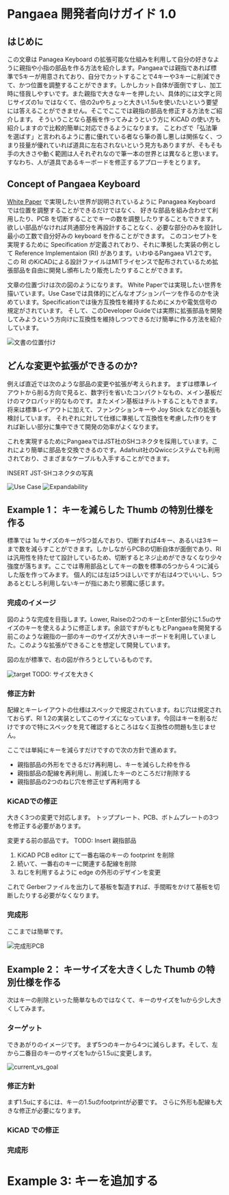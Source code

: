 # Pangaea 開発者向けガイド 1.0

## はじめに

この文章は Panagea Keyboard の拡張可能な仕組みを利用して自分の好きなように親指や小指の部品を作る方法を紹介します。Pangaeaでは親指であれば標準で5キーが用意されており、自分でカットすることで4キーや3キーに削減できて、かつ位置を調整することができます。しかしカット自体が面倒ですし、加工時に怪我しやすいです。また親指で大きなキーを押したい、具体的には文字と同じサイズの1u ではなくて、倍の2uやちょっと大きい1.5uを使いたいという要望には答えることができません。そこでここでは親指の部品を修正する方法をご紹介します。
そういうことなら基板を作ってみようという方に KiCAD の使い方も紹介しますので比較的簡単に対応できるようになります。
ことわざで「弘法筆を選ばす」と言われるように書に優れている者なら筆の善し悪しは関係なく、つまり技量が優れていれば道具に左右されないという見方もありますが、そもそも手の大きさや動く範囲は人それぞれなので筆一本の世界とは異なると思います。すなわち、人が道具であるキーボードを修正するアプローチをとります。

## Concept of Pangaea Keyboard

[White Paper](whitepaper_jp.md) で実現したい世界が説明されているように Panagaea Keyboard では位置を調整することができるだけではなく、
好きな部品を組み合わせて利用したり、PCB を切断することでキーの数を調整したりすることもできます。
欲しい部品がなければ共通部分を再設計することなく、必要な部分のみを設計し最小の工数で自分好みの keyboard を作ることができます。
このコンセプトを実現するために Specification が定義されており、それに準拠した実装の例として Reference Implementaion (RI) があります。いわゆるPangaea V1.2です。
この RI のKiCADによる設計ファイルはMITライセンスで配布されているため拡張部品を自由に開発し頒布したり販売したりすることができます。

文章の位置づけは次の図のようになります。
White Paperでは実現したい世界を描いています。Use Caseでは具体的にどんなオプションパーツを作るのかを決めています。Specificationでは後方互換性を維持するためにメカや電気信号の規定がされています。
そして、このDeveloper Guideでは実際に拡張部品を開発してみようという方向けに互換性を維持しつつできるだけ簡単に作る方法を紹介しています。

![文書の位置付け](images/2022-12-11_11_23_14.png "Figure 1: 文書の位置付け")

## どんな変更や拡張ができるのか?

例えば直近では次のような部品の変更や拡張が考えられます。
まずは標準レイアウトから削る方向で見ると、数字行を省いたコンパクトなもの、メイン基板だけのマクロパッド的なものです。またメイン基板はチルトすることもできます。
将来は標準レイアウトに加えて、ファンクションキーや Joy Stick などの拡張も検討しています。
それぞれに対して仕様に準拠して互換性を考慮した作りをすれば新しい部分に集中できて開発の効率がよくなります。

これを実現するためにPangaeaではJST社のSHコネクタを採用しています。これにより簡単に部品を交換できるのです。Adafruit社のQwiccシステムでも利用されており、さまざまなケーブルも入手することができます。

INSERT JST-SHコネクタの写真

![Use Case](images/2022-12-11_21_12_12.png)
![Expandability](images/2022-12-11_11_33_55.png "Expandability")

## Example 1： キーを減らした Thumb の特別仕様を作る

標準では 1u サイズのキーが5つ並んでおり、切断すれば4キー、あるいは3キーまで数を減らすことができます。しかしながらPCBの切断自体が面倒であり、RIは汎用性を持たせて設計しているため、切断するとネジ止めができなくなり少々強度が落ちます。ここでは専用部品としてキーの数を標準の5つから４つに減らした版を作ってみます。
個人的には左は5つほしいですが右は4つでいいし、5つあるとむしろ利用しないキーが指にあたり邪魔に感じます。

### 完成のイメージ

図のような完成を目指します。Lower, Raiseの2つのキーとEnter部分に1.5uのサイズのキーを使えるように修正します。余談ですがもともとPangaeaを開発する前このような親指の一部のキーのサイズが大きいキーボードを利用していました。このような拡張ができることを想定して開発しています。

図の左が標準で、右の図が作ろうとしているものです。

![target](images/2022-12-11_12_28_00.png)
TODO: サイズを大きく

### 修正方針

配線とキーレイアウトの仕様はスペックで規定されています。ねじ穴は規定されておらず、RI 1.2の実装としてこのサイズになっています。今回はキーを削るだけですので特にスペックを見て確認するところはなく互換性の問題も生じません。

ここでは単純にキーを減らすだけですので次の方針で進めます。

* 親指部品の外形をできるだけ再利用し、キーを減らした枠を作る
* 親指部品の配線を再利用し、削減したキーのところだけ削除する
* 親指部品の2つのねじ穴を修正せず再利用する

### KiCADでの修正

大きく3つの変更で対応します。
トッププレート、PCB、ボトムプレートの3つを修正する必要があります。

変更する前の部品です。
TODO: Insert 親指部品

1. KiCAD PCB editor にて一番右端のキーの footprint を削除
2. 続いて、一番右のキーに関連する配線を削除
3. ねじを利用するように edge の外形のデザインを変更

これで Gerberファイルを出力して基板を製造すれば、手間暇をかけて基板を切断したりする必要がなくなります。

### 完成形

ここまでは簡単です。

![完成形PCB](images/2022-12-11_11_41_43.png)

## Example 2： キーサイズを大きくした Thumb の特別仕様を作る

次はキーの削除といった簡単なものではなくて、キーのサイズを1uから少し大きくしてみます。

### ターゲット

できあがりのイメージです。
まず5つのキーから4つに減らします。そして、左から二番目のキーのサイズを1uから1.5uに変更します。

![current_vs_goal](images/2022-12-11_11_42_54.png)

### 修正方針

まず1.5uにするには、キーの1.5uのfootprintが必要です。
さらに外形も配線も大きな修正が必要になります。

### KiCAD での修正

### 完成形



# Example 3: キーを追加する


